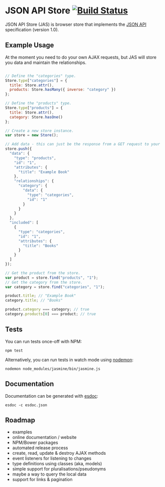 # JSON API Store [![Build Status](https://travis-ci.org/haydn/json-api-store.svg?branch=master)](https://travis-ci.org/haydn/json-api-store)

JSON API Store (JAS) is browser store that implements the [JSON API](http://jsonapi.org) specification (version 1.0).

## Example Usage

At the moment you need to do your own AJAX requests, but JAS will store you data and maintain the relationships.

```javascript

// Define the "categories" type.
Store.type["categories"] = {
  title: Store.attr(),
  products: Store.hasMany({ inverse: "category" })
};

// Define the "products" type.
Store.type["products"] = {
  title: Store.attr(),
  category: Store.hasOne()
};

// Create a new store instance.
var store = new Store();

// Add data - this can just be the response from a GET request to your API.
store.push({
  "data": {
    "type": "products",
    "id": "1",
    "attributes": {
      "title": "Example Book"
    },
    "relationships": {
      "category": {
        "data": {
          "type": "categories",
          "id": "1"
        }
      }
    }
  },
  "included": [
    {
      "type": "categories",
      "id": "1",
      "attributes": {
        "title": "Books"
      }
    }
  ]
});

// Get the product from the store.
var product = store.find("products", "1");
// Get the category from the store.
var category = store.find("categories", "1");

product.title; // "Example Book"
category.title; // "Books"

product.category === category; // true
category.products[0] === product; // true

```

## Tests

You can run tests once-off with NPM:

```
npm test
```

Alternatively, you can run tests in watch mode using [nodemon](http://nodemon.io):

```
nodemon node_modules/jasmine/bin/jasmine.js
```

## Documentation

Documentation can be generated with [esdoc](https://esdoc.org/):

```
esdoc -c esdoc.json
```

## Roadmap

- examples
- online documentation / website
- NPM/Bower packages
- automated release process
- create, read, update & destroy AJAX methods
- event listeners for listening to changes
- type definitions using classes (aka, models)
- simple support for pluralisations/pseudonyms
- maybe a way to query the local data
- support for links & pagination
